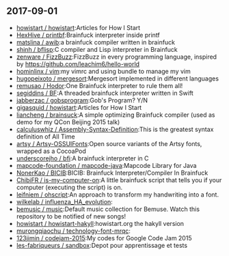 ## 2017-09-01

* [howistart / howistart](https://github.com/howistart/howistart):Articles for How I Start
* [HexHive / printbf](https://github.com/HexHive/printbf):Brainfuck interpreter inside printf
* [matslina / awib](https://github.com/matslina/awib):a brainfuck compiler written in brainfuck
* [shinh / bflisp](https://github.com/shinh/bflisp):C compiler and Lisp interpreter in Brainfuck
* [zenware / FizzBuzz](https://github.com/zenware/FizzBuzz):FizzBuzz in every programming language, inspired by https://github.com/leachim6/hello-world
* [hominlinx / vim](https://github.com/hominlinx/vim):my vimrc and using bundle to manage my vim
* [hugopeixoto / mergesort](https://github.com/hugopeixoto/mergesort):Mergesort implemented in different languages
* [remusao / Hodor](https://github.com/remusao/Hodor):One Brainfuck interpreter to rule them all!
* [segiddins / BF](https://github.com/segiddins/BF):A threaded brainfuck interpreter written in Swift
* [jabberzac / gobsprogram](https://github.com/jabberzac/gobsprogram):Gob's Program? Y/N
* [gigasquid / howistart](https://github.com/gigasquid/howistart):Articles for How I Start
* [liancheng / brainsuck](https://github.com/liancheng/brainsuck):A simple optimizing Brainfuck compiler (used as demo for my QCon Beijing 2015 talk)
* [calculuswhiz / Assembly-Syntax-Definition](https://github.com/calculuswhiz/Assembly-Syntax-Definition):This is the greatest syntax definition of All Time
* [artsy / Artsy-OSSUIFonts](https://github.com/artsy/Artsy-OSSUIFonts):Open source variants of the Artsy fonts, wrapped as a CocoaPod
* [underscorejho / bfi](https://github.com/underscorejho/bfi):A brainfuck interpreter in C
* [mapcode-foundation / mapcode-java](https://github.com/mapcode-foundation/mapcode-java):Mapcode Library for Java
* [NonerKao / BICIB](https://github.com/NonerKao/BICIB):BICIB: Brainfuck Interpreter/Compiler In Brainfuck
* [ChibiFR / is-my-computer-on](https://github.com/ChibiFR/is-my-computer-on):A little brainfuck script that tells you if your computer (executing the script) is on.
* [leifniem / ohscript](https://github.com/leifniem/ohscript):An approach to transform my handwriting into a font.
* [wilkelab / influenza_HA_evolution](https://github.com/wilkelab/influenza_HA_evolution):
* [bemusic / music](https://github.com/bemusic/music):Default music collection for Bemuse. Watch this repository to be notified of new songs!
* [howistart / howistart-hakyll](https://github.com/howistart/howistart-hakyll):howistart.org the hakyll version
* [murongqiaochu / technology-font-mrqc](https://github.com/murongqiaochu/technology-font-mrqc):
* [123jimin / codejam-2015](https://github.com/123jimin/codejam-2015):My codes for Google Code Jam 2015
* [les-fabriqueurs / sandbox](https://github.com/les-fabriqueurs/sandbox):Depot pour apprentissage et tests
